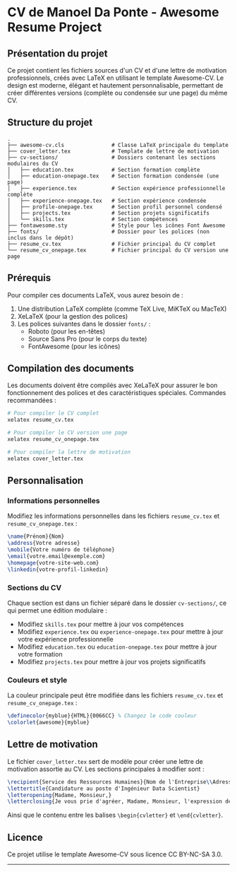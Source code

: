 # CV de Manoel Da Ponte - Awesome Resume Project

## Présentation du projet

Ce projet contient les fichiers sources d'un CV et d'une lettre de motivation professionnels, créés avec LaTeX en utilisant le template Awesome-CV. Le design est moderne, élégant et hautement personnalisable, permettant de créer différentes versions (complète ou condensée sur une page) du même CV.

## Structure du projet

```
.
├── awesome-cv.cls               # Classe LaTeX principale du template
├── cover_letter.tex             # Template de lettre de motivation
├── cv-sections/                 # Dossiers contenant les sections modulaires du CV
│   ├── education.tex            # Section formation complète
│   ├── education-onepage.tex    # Section formation condensée (une page)
│   ├── experience.tex           # Section expérience professionnelle complète
│   ├── experience-onepage.tex   # Section expérience condensée
│   ├── profile-onepage.tex      # Section profil personnel condensé
│   ├── projects.tex             # Section projets significatifs
│   └── skills.tex               # Section compétences
├── fontawesome.sty              # Style pour les icônes Font Awesome
├── fonts/                       # Dossier pour les polices (non inclus dans le dépôt)
├── resume_cv.tex                # Fichier principal du CV complet
└── resume_cv_onepage.tex        # Fichier principal du CV version une page
```

## Prérequis

Pour compiler ces documents LaTeX, vous aurez besoin de :

1. Une distribution LaTeX complète (comme TeX Live, MiKTeX ou MacTeX)
2. XeLaTeX (pour la gestion des polices)
3. Les polices suivantes dans le dossier `fonts/` :
    - Roboto (pour les en-têtes)
    - Source Sans Pro (pour le corps du texte)
    - FontAwesome (pour les icônes)

## Compilation des documents

Les documents doivent être compilés avec XeLaTeX pour assurer le bon fonctionnement des polices et des caractéristiques spéciales. Commandes recommandées :

```bash
# Pour compiler le CV complet
xelatex resume_cv.tex

# Pour compiler le CV version une page
xelatex resume_cv_onepage.tex

# Pour compiler la lettre de motivation
xelatex cover_letter.tex
```

## Personnalisation

### Informations personnelles

Modifiez les informations personnelles dans les fichiers `resume_cv.tex` et `resume_cv_onepage.tex` :

```latex
\name{Prénom}{Nom}
\address{Votre adresse}
\mobile{Votre numéro de téléphone}
\email{votre.email@exemple.com}
\homepage{votre-site-web.com}
\linkedin{votre-profil-linkedin}
```

### Sections du CV

Chaque section est dans un fichier séparé dans le dossier `cv-sections/`, ce qui permet une édition modulaire :

-   Modifiez `skills.tex` pour mettre à jour vos compétences
-   Modifiez `experience.tex` ou `experience-onepage.tex` pour mettre à jour votre expérience professionnelle
-   Modifiez `education.tex` ou `education-onepage.tex` pour mettre à jour votre formation
-   Modifiez `projects.tex` pour mettre à jour vos projets significatifs

### Couleurs et style

La couleur principale peut être modifiée dans les fichiers `resume_cv.tex` et `resume_cv_onepage.tex` :

```latex
\definecolor{myblue}{HTML}{0066CC} % Changez le code couleur
\colorlet{awesome}{myblue}
```

## Lettre de motivation

Le fichier `cover_letter.tex` sert de modèle pour créer une lettre de motivation assortie au CV. Les sections principales à modifier sont :

```latex
\recipient{Service des Ressources Humaines}{Nom de l'Entreprise\\Adresse de l'Entreprise\\Code Postal, Ville}
\lettertitle{Candidature au poste d'Ingénieur Data Scientist}
\letteropening{Madame, Monsieur,}
\letterclosing{Je vous prie d'agréer, Madame, Monsieur, l'expression de mes salutations distinguées.}
```

Ainsi que le contenu entre les balises `\begin{cvletter}` et `\end{cvletter}`.

## Licence

Ce projet utilise le template Awesome-CV sous licence CC BY-NC-SA 3.0.

---
